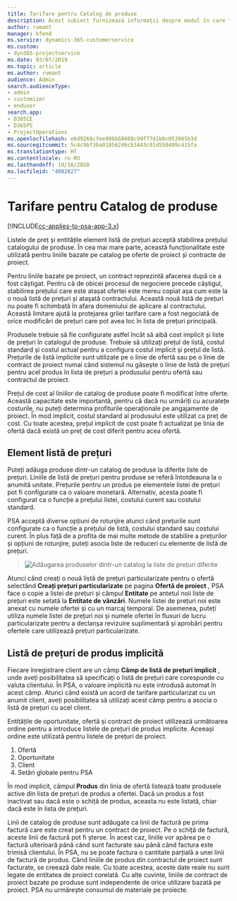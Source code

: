 ```yaml
---
title: Tarifare pentru Catalog de produse
description: Acest subiect furnizează informații despre modul în care funcționează prețul din catalogul de produse în Dynamics 365 Project Service Automation (PSA).
author: rumant
manager: kfend
ms.service: dynamics-365-customerservice
ms.custom:
- dyn365-projectservice
ms.date: 03/07/2019
ms.topic: article
ms.author: rumant
audience: Admin
search.audienceType:
- admin
- customizer
- enduser
search.app:
- D365CE
- D365PS
- ProjectOperations
ms.openlocfilehash: e6d9266cfee996b68608c99f77d1b0c053985b3d
ms.sourcegitcommit: 5c4c9bf3ba018562d6cb3443c01d550489c415fa
ms.translationtype: HT
ms.contentlocale: ro-RO
ms.lasthandoff: 10/16/2020
ms.locfileid: "4082827"
---
```

# <a name="product-catalog-pricing"></a>Tarifare pentru Catalog de produse 

[!INCLUDE[cc-applies-to-psa-app-3.x](../includes/cc-applies-to-psa-app-3x.md)]


Listele de preț și entitățile element listă de prețuri acceptă stabilirea prețului catalogului de produse. În cea mai mare parte, această funcționalitate este utilizată pentru liniile bazate pe catalog pe oferte de proiect și contracte de proiect.

Pentru liniile bazate pe proiect, un contract reprezintă afacerea după ce a fost câștigat. Pentru că de obicei procesul de negociere precede câștigul, stabilirea prețului care este atașat ofertei este mereu copiat așa cum este la o nouă listă de prețuri și atașată contractului. Această nouă listă de prețuri nu poate fi schimbată în afara domeniului de aplicare al contractului. Această limitare ajută la protejarea grilei tarifare care a fost negociată de orice modificări de prețuri care pot avea loc în lista de prețuri principală.

Produsele trebuie să fie configurate astfel încât să aibă cost implicit și liste de prețuri în catalogul de produse. Trebuie să utilizați prețul de listă, costul standard și costul actual pentru a configura costul implicit și prețul de listă. Prețurile de listă implicite sunt utilizate pe o linie de ofertă sau pe o linie de contract de proiect numai când sistemul nu găsește o linie de listă de prețuri pentru acel produs în lista de prețuri a produsului pentru ofertă sau contractul de proiect.

Prețul de cost al liniilor de catalog de produse poate fi modificat între oferte. Această capacitate este importantă, pentru că dacă nu urmăriți cu acuratețe costurile, nu puteți determina profiturile operaționale pe angajamente de proiect. În mod implicit, costul standard al produsului este utilizat ca preț de cost. Cu toate acestea, prețul implicit de cost poate fi actualizat pe linia de ofertă dacă există un preț de cost diferit pentru acea ofertă.

## <a name="price-list-items"></a>Element listă de prețuri

Puteți adăuga produse dintr-un catalog de produse la diferite liste de prețuri. Liniile de listă de prețuri pentru produse se referă întotdeauna la o anumită unitate. Prețurile pentru un produs pe elementele listei de prețuri pot fi configurate ca o valoare monetară. Alternativ, acesta poate fi configurat ca o funcție a prețului listei, costului curent sau costului standard.

PSA acceptă diverse opțiuni de rotunjire atunci când prețurile sunt configurate ca o funcție a prețului de listă, costului standard sau costului curent. În plus față de a profita de mai multe metode de stabilire a prețurilor și opțiuni de rotunjire, puteți asocia liste de reduceri cu elemente de listă de prețuri. 

> ![Adăugarea produselor dintr-un catalog la liste de prețuri diferite](media/basic-guide-16.png)

Atunci când creați o nouă listă de prețuri particularizate pentru o ofertă selectând **Creați prețuri particularizate** pe pagina **Ofertă de proiect** , PSA face o copie a listei de prețuri și câmpul **Entitate** pe antetul noii liste de prețuri este setată la **Entitate de vânzări**. Numele listei de prețuri noi este anexat cu numele ofertei și cu un marcaj temporal. De asemenea, puteți utiliza numele listei de prețuri noi și numele ofertei în fluxuri de lucru particularizate pentru a declanșa revizuire suplimentară și aprobări pentru ofertele care utilizează prețuri particularizate.

 
## <a name="default-product-price-list"></a>Listă de prețuri de produs implicită
Fiecare înregistrare client are un câmp **Câmp de listă de prețuri implicit** , unde aveți posibilitatea să specificați o listă de prețuri care corespunde cu valuta clientului. În PSA, o valoare implicită nu este introdusă automat în acest câmp. Atunci când există un acord de tarifare particularizat cu un anumit client, aveți posibilitatea să utilizați acest câmp pentru a asocia o listă de prețuri cu acel client.

Entitățile de oportunitate, ofertă și contract de proiect utilizează următoarea ordine pentru a introduce listele de prețuri de produs implicite. Aceeași ordine este utilizată pentru listele de prețuri de proiect.

1.  Ofertă
2.  Oportunitate
3.  Client
4.  Setări globale pentru PSA

În mod implicit, câmpul **Produs** din linia de ofertă listează toate produsele active din lista de prețuri de produs a ofertei. Dacă un produs a fost inactivat sau dacă este o schiță de produs, aceasta nu este listată, chiar dacă este în lista de prețuri. 

Linii de catalog de produse sunt adăugate ca linii de factură pe prima factură care este creat pentru un contract de proiect. Pe o schiță de factură, aceste linii de factură pot fi șterse. În acest caz, liniile vor apărea pe o factură ulterioară până când sunt facturate sau până când factura este trimisă clientului. În PSA, nu se poate factura o cantitate parțială a unei linii de factură de produs. Când liniile de produs din contractul de proiect sunt facturate, se creează date reale. Cu toate acestea, aceste date reale nu sunt legate de entitatea de proiect corelată. Cu alte cuvinte, liniile de contract de proiect bazate pe produse sunt independente de orice utilizare bazată pe proiect. PSA nu urmărește consumul de materiale pe proiecte.
